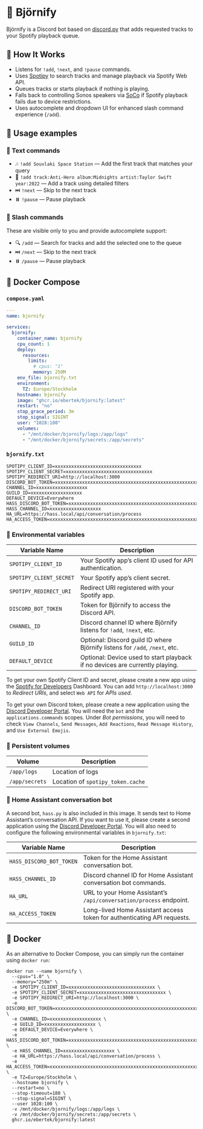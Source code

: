 # 🎵 Björnify

Björnify is a Discord bot based on [discord.py](https://github.com/scarletcafe/discord.py-docker) that adds requested tracks to your Spotify playback queue.

## 🧠 How It Works

- Listens for `!add`, `!next`, and `!pause` commands.
- Uses [Spotipy](https://github.com/spotipy-dev/spotipy) to search tracks and manage playback via Spotify Web API.
- Queues tracks or starts playback if nothing is playing.
- Falls back to controlling Sonos speakers via [SoCo](https://github.com/SoCo/SoCo) if Spotify playback fails due to device restrictions.
- Uses autocomplete and dropdown UI for enhanced slash command experience (`/add`).

## 🚀 Usage examples

### 💬 Text commands

- 🎶 `!add Souvlaki Space Station` — Add the first track that matches your query
- 🧩 `!add track:Anti-Hero album:Midnights artist:Taylor Swift year:2022` — Add a track using detailed filters
- ⏭️ `!next` — Skip to the next track
- ⏸️ `!pause` — Pause playback

### 🧵 Slash commands

These are visible only to you and provide autocomplete support:

- 🔍 `/add` — Search for tracks and add the selected one to the queue
- ⏭️ `/next` — Skip to the next track
- ⏸️ `/pause` — Pause playback

## 🧩 Docker Compose

### `compose.yaml`

```yaml
---
name: bjornify

services:
  bjornify:
    container_name: bjornify
    cpu_count: 1
    deploy:
      resources:
        limits:
          # cpus: "1"
          memory: 250M
    env_file: bjornify.txt
    environment:
      TZ: Europe/Stockholm
    hostname: bjornify
    image: "ghcr.io/ebertek/bjornify:latest"
    restart: "no"
    stop_grace_period: 3m
    stop_signal: SIGINT
    user: "1028:100"
    volumes:
      - "/mnt/docker/bjornify/logs:/app/logs"
      - "/mnt/docker/bjornify/secrets:/app/secrets"
```

### `bjornify.txt`

```shell
SPOTIPY_CLIENT_ID=xxxxxxxxxxxxxxxxxxxxxxxxxxxxxxxx
SPOTIPY_CLIENT_SECRET=xxxxxxxxxxxxxxxxxxxxxxxxxxxxxxxx
SPOTIPY_REDIRECT_URI=http://localhost:3000
DISCORD_BOT_TOKEN=xxxxxxxxxxxxxxxxxxxxxxxxxxxxxxxxxxxxxxxxxxxxxxxxxxxxxxxxxxxxxxxxxxxxxxxx
CHANNEL_ID=xxxxxxxxxxxxxxxxxxx
GUILD_ID=xxxxxxxxxxxxxxxxxxx
DEFAULT_DEVICE=Everywhere
HASS_DISCORD_BOT_TOKEN=xxxxxxxxxxxxxxxxxxxxxxxxxxxxxxxxxxxxxxxxxxxxxxxxxxxxxxxxxxxxxxxxxxxxxxxx
HASS_CHANNEL_ID=xxxxxxxxxxxxxxxxxxx
HA_URL=https://hass.local/api/conversation/process
HA_ACCESS_TOKEN=xxxxxxxxxxxxxxxxxxxxxxxxxxxxxxxxxxxxxxxxxxxxxxxxxxxxxxxxxxxxxxxxxxxxxxxxxxxxxxxxxxxxxxxxxxxxxxxxxxxxxxxxxxxxxxxxxxxxxxxxxxxxxxxxxxxxxxxxxxxxxxxxxxxxxxxxxxxxxxxxxxxxxxxxxxxxxxxxxxxxxxx
```

### 🔐 Environmental variables

| Variable Name           | Description                                                                  |
| ----------------------- | ---------------------------------------------------------------------------- |
| `SPOTIPY_CLIENT_ID`     | Your Spotify app’s client ID used for API authentication.                    |
| `SPOTIPY_CLIENT_SECRET` | Your Spotify app’s client secret.                                            |
| `SPOTIPY_REDIRECT_URI`  | Redirect URI registered with your Spotify app.                               |
| `DISCORD_BOT_TOKEN`     | Token for Björnify to access the Discord API.                                |
| `CHANNEL_ID`            | Discord channel ID where Björnify listens for `!add`, `!next`, etc.          |
| `GUILD_ID`              | Optional: Discord guild ID where Björnify listens for `/add`, `/next`, etc.  |
| `DEFAULT_DEVICE`        | Optional: Device used to start playback if no devices are currently playing. |

To get your own Spotify Client ID and secret, please create a new app using the [Spotify for Developers](https://developer.spotify.com/dashboard) Dashboard. You can add `http://localhost:3000` to _Redirect URIs_, and select `Web API` for _APIs used_.

To get your own Discord token, please create a new application using the [Discord Developer Portal](https://discord.com/developers/applications). You will need the `bot` and the `applications.commands` scopes. Under _Bot permissions_, you will need to check `View Channels`, `Send Messages`, `Add Reactions`, `Read Message History`, and `Use External Emojis`.

### 💾 Persistent volumes

| Volume         | Description                       |
| -------------- | --------------------------------- |
| `/app/logs`    | Location of logs                  |
| `/app/secrets` | Location of `spotipy_token.cache` |

### 🤖 Home Assistant conversation bot

A second bot, `hass.py` is also included in this image. It sends text to Home Assistant’s conversation API. If you want to use it, please create a second application using the [Discord Developer Portal](https://discord.com/developers/applications). You will also need to configure the following environmental variables in `bjornify.txt`:

| Variable Name            | Description                                                             |
| ------------------------ | ----------------------------------------------------------------------- |
| `HASS_DISCORD_BOT_TOKEN` | Token for the Home Assistant conversation bot.                          |
| `HASS_CHANNEL_ID`        | Discord channel ID for Home Assistant conversation bot commands.        |
| `HA_URL`                 | URL to your Home Assistant’s `/api/conversation/process` endpoint.      |
| `HA_ACCESS_TOKEN`        | Long-lived Home Assistant access token for authenticating API requests. |

## 🐳 Docker

As an alternative to Docker Compose, you can simply run the container using `docker run`:

```shell
docker run --name bjornify \
  --cpus="1.0" \
  --memory="250m" \
  -e SPOTIPY_CLIENT_ID=xxxxxxxxxxxxxxxxxxxxxxxxxxxxxxxx \
  -e SPOTIPY_CLIENT_SECRET=xxxxxxxxxxxxxxxxxxxxxxxxxxxxxxxx \
  -e SPOTIPY_REDIRECT_URI=http://localhost:3000 \
  -e DISCORD_BOT_TOKEN=xxxxxxxxxxxxxxxxxxxxxxxxxxxxxxxxxxxxxxxxxxxxxxxxxxxxxxxxxxxxxxxxxxxxxxxx \
  -e CHANNEL_ID=xxxxxxxxxxxxxxxxxxx \
  -e GUILD_ID=xxxxxxxxxxxxxxxxxxx \
  -e DEFAULT_DEVICE=Everywhere \
  -e HASS_DISCORD_BOT_TOKEN=xxxxxxxxxxxxxxxxxxxxxxxxxxxxxxxxxxxxxxxxxxxxxxxxxxxxxxxxxxxxxxxxxxxxxxxx \
  -e HASS_CHANNEL_ID=xxxxxxxxxxxxxxxxxxx \
  -e HA_URL=https://hass.local/api/conversation/process \
  -e HA_ACCESS_TOKEN=xxxxxxxxxxxxxxxxxxxxxxxxxxxxxxxxxxxxxxxxxxxxxxxxxxxxxxxxxxxxxxxxxxxxxxxxxxxxxxxxxxxxxxxxxxxxxxxxxxxxxxxxxxxxxxxxxxxxxxxxxxxxxxxxxxxxxxxxxxxxxxxxxxxxxxxxxxxxxxxxxxxxxxxxxxxxxxxxxxxxxxx \
  -e TZ=Europe/Stockholm \
  --hostname bjornify \
  --restart=no \
  --stop-timeout=180 \
  --stop-signal=SIGINT \
  --user 1028:100 \
  -v /mnt/docker/bjornify/logs:/app/logs \
  -v /mnt/docker/bjornify/secrets:/app/secrets \
  ghcr.io/ebertek/bjornify:latest
```
